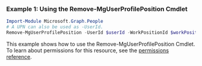 ### Example 1: Using the Remove-MgUserProfilePosition Cmdlet
```powershell
Import-Module Microsoft.Graph.People
# A UPN can also be used as -UserId.
Remove-MgUserProfilePosition -UserId $userId -WorkPositionId $workPositionId
```
This example shows how to use the Remove-MgUserProfilePosition Cmdlet.
To learn about permissions for this resource, see the [permissions reference](/graph/permissions-reference).
